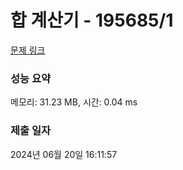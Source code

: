 # 합 계산기 - 195685/1 

[문제 링크](https://level.goorm.io/exam/195685/%ED%95%A9-%EA%B3%84%EC%82%B0%EA%B8%B0/quiz/1) 

### 성능 요약

메모리: 31.23 MB, 시간: 0.04 ms

### 제출 일자

2024년 06월 20일 16:11:57

